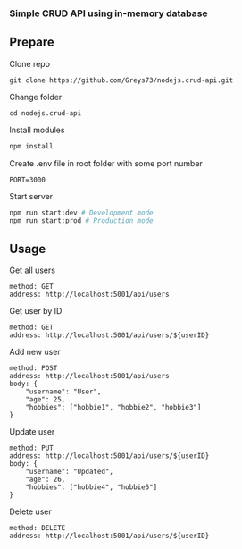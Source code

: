 ### Simple CRUD API using in-memory database

## Prepare
Clone repo
```
git clone https://github.com/Greys73/nodejs.crud-api.git
```
Change folder
```
cd nodejs.crud-api
```
Install modules
```bash
npm install
```
Create .env file in root folder with some port number
```
PORT=3000
```
Start server
```bash
npm run start:dev # Development mode
npm run start:prod # Production mode
```
## Usage
Get all users
```
method: GET
address: http://localhost:5001/api/users
```
Get user by ID
```
method: GET
address: http://localhost:5001/api/users/${userID}
```
Add new user
```
method: POST
address: http://localhost:5001/api/users
body: {
    "username": "User",
    "age": 25,
    "hobbies": ["hobbie1", "hobbie2", "hobbie3"]
}
```
Update user
```
method: PUT
address: http://localhost:5001/api/users/${userID}
body: {
    "username": "Updated",
    "age": 26,
    "hobbies": ["hobbie4", "hobbie5"]
}
```
Delete user
```
method: DELETE
address: http://localhost:5001/api/users/${userID}
```